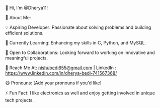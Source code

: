 👋 Hi, I'm @Dherya11!

👀 About Me:

💡 Aspiring Developer: Passionate about solving problems and building efficient solutions.

🌱 Currently Learning: Enhancing my skills in C, Python, and MySQL.

💼 Open to Collaborations: Looking forward to working on innovative and meaningful projects.

📧 Reach Me At: nishubedi655@gmail.com | LinkedIn : https://www.linkedin.com/in/dherya-bedi-741567368/

😄 Pronouns: [Add your pronouns if you'd like]

⚡ Fun Fact: I like electronics as well and enjoy getting involved in unique tech projects.
